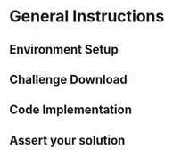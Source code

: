 # General Instructions

## Environment Setup

## Challenge Download

## Code Implementation

## Assert your solution
